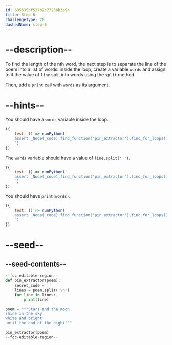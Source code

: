 ```yaml
---
id: 685535bf527b2c77236b3a9a
title: Step 6
challengeType: 20
dashedName: step-6
---
```


# --description--

To find the length of the nth word, the next step is to separate the line of the poem into a list of words: inside the loop, create a variable `words` and assign to it the value of `line` split into words using the `split` method.

Then, add a `print` call with `words` as its argument.

# --hints--

You should have a `words` variable inside the loop.

```js
({
    test: () => runPython(`
    assert _Node(_code).find_function('pin_extractor').find_for_loops()[0].find_bodies()[0].has_variable('words')
    `)
})
```

The `words` variable should have a value of `line.split(' ')`.

```js
({
    test: () => runPython(`
    assert _Node(_code).find_function('pin_extractor').find_for_loops()[0].find_bodies()[0].find_variable('words').is_equivalent('words = line.split(" ")')
    `)
})
```

You should have `print(words)`.

```js
({
    test: () => runPython(`
    assert _Node(_code).find_function('pin_extractor').find_for_loops()[0].find_bodies()[0].has_call('print(words)')
    `)
})
```

# --seed--

## --seed-contents--

```py
--fcc-editable-region--
def pin_extractor(poem):
    secret_code = ''
    lines = poem.split('\n')
    for line in lines:
        print(line)

poem = """Stars and the moon
shine in the sky
white and bright
until the end of the night"""

pin_extractor(poem)
--fcc-editable-region--

```
